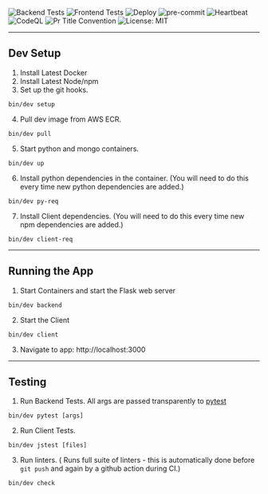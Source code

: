 ![Backend Tests](https://github.com/SyncM8/syncm8/actions/workflows/backendCI.yml/badge.svg)
![Frontend Tests](https://github.com/SyncM8/syncm8/actions/workflows/frontendCI.yml/badge.svg)
![Deploy](https://github.com/SyncM8/syncm8/actions/workflows/CD.yml/badge.svg)
![pre-commit](https://github.com/SyncM8/syncm8/actions/workflows/pre-commit.yml/badge.svg)
![Heartbeat](https://github.com/SyncM8/syncm8/actions/workflows/heartbeat.yml/badge.svg)
![CodeQL](https://github.com/SyncM8/syncm8/actions/workflows/codeql-analysis.yml/badge.svg)
![Pr Title Convention](https://github.com/SyncM8/syncm8/actions/workflows/prTitle.yml/badge.svg)
![License: MIT](https://img.shields.io/badge/License-MIT-blue.svg)

---
## Dev Setup

1. Install Latest Docker
2. Install Latest Node/npm
3. Set up the git hooks.
```shell
bin/dev setup
```
4. Pull dev image from AWS ECR.
```shell
bin/dev pull
```
5. Start python and mongo containers.
```shell
bin/dev up
```
6. Install python dependencies in the container. (You will need to do this every time new python dependencies are added.)
```shell
bin/dev py-req
```
7.  Install Client dependencies. (You will need to do this every time new npm dependencies are added.)
```shell
bin/dev client-req
```
---
## Running the App

1. Start Containers and start the Flask web server
```shell
bin/dev backend
```
2. Start the Client
```shell
bin/dev client
```
3. Navigate to app: http://localhost:3000

---
## Testing
1. Run Backend Tests. All args are passed transparently to [pytest](https://docs.pytest.org/en/6.2.x/getting-started.html)
```shell
bin/dev pytest [args]
```
2. Run Client Tests.
```shell
bin/dev jstest [files]
```
3. Run linters. ( Runs full suite of linters - this is automatically done before `git push` and again by a github action during CI.)
```shell
bin/dev check
```

